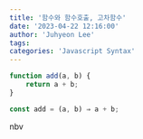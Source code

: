 ```yaml
---
title: '함수와 함수호출, 고차함수'
date: '2023-04-22 12:16:00'
author: 'Juhyeon Lee'
tags: 
categories: 'Javascript Syntax'
---
```


```javascript
function add(a, b) {
	return a + b;
}

const add = (a, b) ⇒ a + b;
```


 nbv

